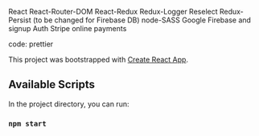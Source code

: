 React
React-Router-DOM
React-Redux
Redux-Logger
Reselect
Redux-Persist (to be changed for Firebase DB)
node-SASS
Google Firebase and signup Auth
Stripe online payments

code:
prettier

This project was bootstrapped with [Create React App](https://github.com/facebook/create-react-app).

## Available Scripts

In the project directory, you can run:

### `npm start`
